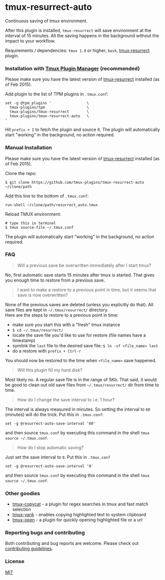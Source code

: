 # tmux-resurrect-auto

Continuous saving of tmux environment.

After this plugin is installed, `tmux-resurrect` will save environment at the
interval of 15 minutes. All the saving happens in the background without the
impact to your workflow.

Requirements / dependencies: `tmux 1.9` or higher, `bash`,
[tmux-resurrect](https://github.com/tmux-plugins/tmux-resurrect) plugin.

### Installation with [Tmux Plugin Manager](https://github.com/tmux-plugins/tpm) (recommended)

Please make sure you have the latest version of
[tmux-resurrect](https://github.com/tmux-plugins/tmux-resurrect) installed (as
of Feb 2015).

Add plugin to the list of TPM plugins in `.tmux.conf`:

    set -g @tpm_plugins '                \
      tmux-plugins/tpm                   \
      tmux-plugins/tmux-resurrect        \
      tmux-plugins/tmux-resurrect-auto   \
    '

Hit `prefix + I` to fetch the plugin and source it. The plugin will
automatically start "working" in the background, no action required.

### Manual Installation

Please make sure you have the latest version of
[tmux-resurrect](https://github.com/tmux-plugins/tmux-resurrect) installed (as
of Feb 2015).

Clone the repo:

    $ git clone https://github.com/tmux-plugins/tmux-resurrect-auto ~/clone/path

Add this line to the bottom of `.tmux.conf`:

    run-shell ~/clone/path/resurrect_auto.tmux

Reload TMUX environment:

    # type this in terminal
    $ tmux source-file ~/.tmux.conf

The plugin will automatically start "working" in the background, no action
required.

### FAQ

> Will a previous save be overwritten immediately after I start tmux?

No, first automatic save starts 15 minutes after tmux is started. That gives you
enough time to restore from a previous save.

> I want to make a restore to a previous point in time, but it seems that save
is now overwritten?

None of the previous saves are deleted (unless you explicitly do that). All save
files are kept in `~/.tmux/resurrect/` directory.<br/>
Here are the steps to restore to a previous point in time:

- make sure you start this with a "fresh" tmux instance
- `$ cd ~/.tmux/resurrect/`
- locate the save file you'd like to use for restore (file names have a timestamp)
- symlink the `last` file to the desired save file: `$ ln -sf <file_name> last`
- do a restore with `prefix + Ctrl-r`

You should now be restored to the time when `<file_name>` save happened.

> Will this plugin fill my hard disk?

Most likely no. A regular save file is in the range of 5Kb. That said, it
would be good to clean out old save files from `~/.tmux/resurrect/` dir from
time to time.

> How do I change the save interval to i.e. 1 hour?

The interval is always measured in minutes. So setting the interval to `60`
(minutes) will do the trick. Put this in `.tmux.conf`:

    set -g @resurrect-auto-save-interval '60'

and then source `tmux.conf` by executing this command in the shell
`tmux source ~/.tmux.conf`.

> How do I stop automatic saving?

Just set the save interval to `0`. Put this in `.tmux.conf`

    set -g @resurrect-auto-save-interval '0'

and then source `tmux.conf` by executing this command in the shell
`tmux source ~/.tmux.conf`.

### Other goodies

- [tmux-copycat](https://github.com/tmux-plugins/tmux-copycat) - a plugin for
  regex searches in tmux and fast match selection
- [tmux-yank](https://github.com/tmux-plugins/tmux-yank) - enables copying
  highlighted text to system clipboard
- [tmux-open](https://github.com/tmux-plugins/tmux-open) - a plugin for quickly
  opening highlighted file or a url

### Reporting bugs and contributing

Both contributing and bug reports are welcome. Please check out
[contributing guidelines](CONTRIBUTING.md).

### License
[MIT](LICENSE.md)
